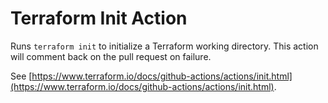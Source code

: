 # Terraform Init Action
Runs `terraform init` to initialize a Terraform working directory. This action will comment back on the pull request on failure.

See [https://www.terraform.io/docs/github-actions/actions/init.html](https://www.terraform.io/docs/github-actions/actions/init.html).
